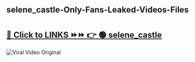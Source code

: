
 ## selene_castle-Only-Fans-Leaked-Videos-Files

# <h2><a href="https://mediaupload.pro?selene_castle">🔗 Click to LINKS ⏩⏩ 👉 🟢 selene_castle </a></h2>

<a href="https://mediaupload.pro?selene_castle" rel="nofollow" data-target="animated-image.originalLink"><img src="https://i.ibb.co.com/xMMVF88/686577567.gif" alt="Viral Video Original" style="max-width: 100%; display: inline-block;" data-target="animated-image.originalImage"></a>